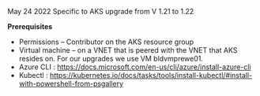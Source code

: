 May 24 2022 
Specific to AKS upgrade from V 1.21 to 1.22

**Prerequisites**
- Permissions – Contributor on the AKS resource group 
- Virtual machine – on a VNET that is peered with the VNET that AKS resides on. For our upgrades we use VM bldvmprewe01.
- Azure CLI : https://docs.microsoft.com/en-us/cli/azure/install-azure-cli 
- Kubectl : https://kubernetes.io/docs/tasks/tools/install-kubectl/#install-with-powershell-from-psgallery 



